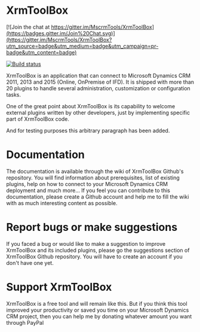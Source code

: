 # XrmToolBox

[![Join the chat at https://gitter.im/MscrmTools/XrmToolBox](https://badges.gitter.im/Join%20Chat.svg)](https://gitter.im/MscrmTools/XrmToolBox?utm_source=badge&utm_medium=badge&utm_campaign=pr-badge&utm_content=badge)

[![Build status](https://ci.appveyor.com/api/projects/status/dp6r9n9vhcprpur6?svg=true)](https://ci.appveyor.com/project/MscrmTools/xrmtoolbox)


XrmToolBox is an application that can connect to Microsoft Dynamics CRM 2011, 2013 and 2015 (Online, OnPremise of IFD). It is shipped with more than 20 plugins to handle several administration, customization or configuration tasks.

One of the great point about XrmToolBox is its capability to welcome external plugins written by other developers, just by implementing specific part of XrmToolBox code.

And for testing purposes this arbitrary paragraph has been added.

# Documentation
The documentation is available through the wiki of XrmToolBox Github's repository. You will find information about prerequisites, list of existing plugins, help on how to connect to your Microsoft Dynamics CRM deployment and much more…
If you feel you can contribute to this documentation, please create a Github account and help me to fill the wiki with as much interesting content as possible.

# Report bugs or make suggestions
If you faced a bug or would like to make a suggestion to improve XrmToolBox and its included plugins, please go the suggestions section of XrmToolBox Github repository. You will have to create an account if you don't have one yet.

# Support XrmToolBox

XrmToolBox is a free tool and will remain like this. But if you think this tool improved your productivity or saved you time on your Microsoft Dynamics CRM project, then you can help me by donating whatever amount you want through PayPal
